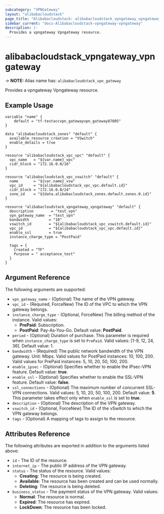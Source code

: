 ```yaml
---
subcategory: "VPNGateway"
layout: "alibabacloudstack"
page_title: "Alibabacloudstack: alibabacloudstack_vpngateway_vpngateway"
sidebar_current: "docs-Alibabacloudstack-vpngateway-vpngateway"
description: |- 
  Provides a vpngateway Vpngateway resource.
---
```


# alibabacloudstack_vpngateway_vpngateway
-> **NOTE:** Alias name has: `alibabacloudstack_vpn_gateway`

Provides a vpngateway Vpngateway resource.

## Example Usage

```hcl
variable "name" {
    default = "tf-testaccvpn_gatewayvpn_gateway87805"
}

data "alibabacloudstack_zones" "default" {
  available_resource_creation = "VSwitch"
  enable_details = true
}

resource "alibabacloudstack_vpc_vpc" "default" {
  vpc_name   = "${var.name}_vpc"
  cidr_block = "172.16.0.0/16"
}

resource "alibabacloudstack_vpc_vswitch" "default" {
  name       = "${var.name}_vsw"
  vpc_id     = "${alibabacloudstack_vpc_vpc.default.id}"
  cidr_block = "172.16.0.0/24"
  zone_id    = "${data.alibabacloudstack_zones.default.zones.0.id}"
}

resource "alibabacloudstack_vpngateway_vpngateway" "default" {
  description        = "test_vpn"
  vpn_gateway_name  = "test_vpn"
  bandwidth         = "10"
  vswitch_id        = "${alibabacloudstack_vpc_vswitch.default.id}"
  vpc_id            = "${alibabacloudstack_vpc_vpc.default.id}"
  enable_ssl        = true
  instance_charge_type = "PostPaid"

  tags = {
    Created = "TF"
    Purpose = " acceptance_test"
  }
}
```

## Argument Reference

The following arguments are supported:

* `vpn_gateway_name` - (Optional) The name of the VPN gateway.
* `vpc_id` - (Required, ForceNew) The ID of the VPC to which the VPN gateway belongs.
* `instance_charge_type` - (Optional, ForceNew) The billing method of the instance. Valid values:
  * **PrePaid**: Subscription.
  * **PostPaid**: Pay-As-You-Go.
  Default value: **PostPaid**.
* `period` - (Optional) Duration of purchase. This parameter is required when `instance_charge_type` is set to `PrePaid`. Valid values: [1-9, 12, 24, 36]. Default value: 1.
* `bandwidth` - (Required) The public network bandwidth of the VPN gateway. Unit: Mbps. Valid values for PostPaid instances: 10, 100, 200. Valid values for PrePaid instances: 5, 10, 20, 50, 100, 200.
* `enable_ipsec` - (Optional) Specifies whether to enable the IPsec-VPN feature. Default value: **true**.
* `enable_ssl` - (Optional) Specifies whether to enable the SSL-VPN feature. Default value: **false**.
* `ssl_connections` - (Optional) The maximum number of concurrent SSL-VPN connections. Valid values: 5, 10, 20, 50, 100, 200. Default value: **5**. This parameter takes effect only when `enable_ssl` is set to **true**.
* `description` - (Optional) The description of the VPN gateway.
* `vswitch_id` - (Optional, ForceNew) The ID of the vSwitch to which the VPN gateway belongs.
* `tags` - (Optional) A mapping of tags to assign to the resource.

## Attributes Reference

The following attributes are exported in addition to the arguments listed above:

* `id` - The ID of the resource.
* `internet_ip` - The public IP address of the VPN gateway.
* `status` - The status of the resource. Valid values:
  * **Creating**: The resource is being created.
  * **Available**: The resource has been created and can be used normally.
  * **Deleting**: The resource is being deleted.
* `business_status` - The payment status of the VPN gateway. Valid values:
  * **Normal**: The resource is normal.
  * **Expired**: The resource has expired.
  * **LockDown**: The resource has been locked.